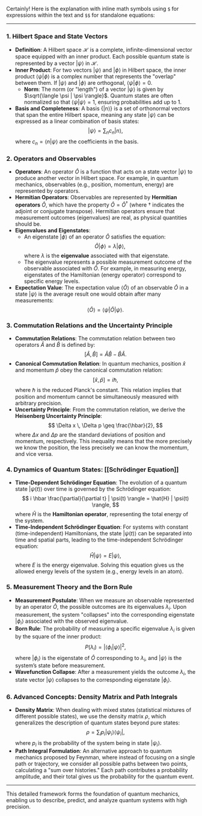 Certainly! Here is the explanation with inline math symbols using `$` for expressions within the text and `$$` for standalone equations:

---

### 1. **Hilbert Space and State Vectors**
   - **Definition**: A Hilbert space $\mathcal{H}$ is a complete, infinite-dimensional vector space equipped with an inner product. Each possible quantum state is represented by a vector $| \psi \rangle$ in $\mathcal{H}$.
   - **Inner Product**: For two vectors $| \psi \rangle$ and $| \phi \rangle$ in Hilbert space, the inner product $\langle \psi | \phi \rangle$ is a complex number that represents the "overlap" between them. If $| \psi \rangle$ and $| \phi \rangle$ are orthogonal, $\langle \psi | \phi \rangle = 0$.
      - **Norm**: The norm (or "length") of a vector $| \psi \rangle$ is given by $\sqrt{\langle \psi | \psi \rangle}$. Quantum states are often normalized so that $\langle \psi | \psi \rangle = 1$, ensuring probabilities add up to 1.
   - **Basis and Completeness**: A basis $\{ | n \rangle \}$ is a set of orthonormal vectors that span the entire Hilbert space, meaning any state $| \psi \rangle$ can be expressed as a linear combination of basis states: 
     $$
     | \psi \rangle = \sum_n c_n | n \rangle,
     $$
     where $c_n = \langle n | \psi \rangle$ are the coefficients in the basis.

### 2. **Operators and Observables**
   - **Operators**: An operator $\hat{O}$ is a function that acts on a state vector $| \psi \rangle$ to produce another vector in Hilbert space. For example, in quantum mechanics, observables (e.g., position, momentum, energy) are represented by operators.
   - **Hermitian Operators**: Observables are represented by **Hermitian operators** $\hat{O}$, which have the property $\hat{O} = \hat{O}^\dagger$ (where $\dagger$ indicates the adjoint or conjugate transpose). Hermitian operators ensure that measurement outcomes (eigenvalues) are real, as physical quantities should be.
   - **Eigenvalues and Eigenstates**:
     - An eigenstate $| \phi \rangle$ of an operator $\hat{O}$ satisfies the equation:
       $$
       \hat{O} | \phi \rangle = \lambda | \phi \rangle,
       $$
       where $\lambda$ is the **eigenvalue** associated with that eigenstate.
     - The eigenvalue represents a possible measurement outcome of the observable associated with $\hat{O}$. For example, in measuring energy, eigenstates of the Hamiltonian (energy operator) correspond to specific energy levels.
   - **Expectation Value**: The expectation value $\langle \hat{O} \rangle$ of an observable $\hat{O}$ in a state $| \psi \rangle$ is the average result one would obtain after many measurements:
     $$
     \langle \hat{O} \rangle = \langle \psi | \hat{O} | \psi \rangle.
     $$

### 3. **Commutation Relations and the Uncertainty Principle**
   - **Commutation Relations**: The commutation relation between two operators $\hat{A}$ and $\hat{B}$ is defined by:
     $$
     [\hat{A}, \hat{B}] = \hat{A} \hat{B} - \hat{B} \hat{A}.
     $$
   - **Canonical Commutation Relation**: In quantum mechanics, position $\hat{x}$ and momentum $\hat{p}$ obey the canonical commutation relation:
     $$
     [\hat{x}, \hat{p}] = i \hbar,
     $$
     where $\hbar$ is the reduced Planck's constant. This relation implies that position and momentum cannot be simultaneously measured with arbitrary precision.
   - **Uncertainty Principle**: From the commutation relation, we derive the **Heisenberg Uncertainty Principle**:
     $$
     \Delta x \, \Delta p \geq \frac{\hbar}{2},
     $$
     where $\Delta x$ and $\Delta p$ are the standard deviations of position and momentum, respectively. This inequality means that the more precisely we know the position, the less precisely we can know the momentum, and vice versa.

### 4. **Dynamics of Quantum States: [[Schrödinger Equation]]**
   - **Time-Dependent Schrödinger Equation**: The evolution of a quantum state $| \psi(t) \rangle$ over time is governed by the Schrödinger equation:
     $$
     i \hbar \frac{\partial}{\partial t} | \psi(t) \rangle = \hat{H} | \psi(t) \rangle,
     $$
     where $\hat{H}$ is the **Hamiltonian operator**, representing the total energy of the system.
   - **Time-Independent Schrödinger Equation**: For systems with constant (time-independent) Hamiltonians, the state $| \psi(t) \rangle$ can be separated into time and spatial parts, leading to the time-independent Schrödinger equation:
     $$
     \hat{H} | \psi \rangle = E | \psi \rangle,
     $$
     where $E$ is the energy eigenvalue. Solving this equation gives us the allowed energy levels of the system (e.g., energy levels in an atom).

### 5. **Measurement Theory and the Born Rule**
   - **Measurement Postulate**: When we measure an observable represented by an operator $\hat{O}$, the possible outcomes are its eigenvalues $\lambda_i$. Upon measurement, the system "collapses" into the corresponding eigenstate $| \phi_i \rangle$ associated with the observed eigenvalue.
   - **Born Rule**: The probability of measuring a specific eigenvalue $\lambda_i$ is given by the square of the inner product:
     $$
     P(\lambda_i) = |\langle \phi_i | \psi \rangle|^2,
     $$
     where $| \phi_i \rangle$ is the eigenstate of $\hat{O}$ corresponding to $\lambda_i$, and $| \psi \rangle$ is the system’s state before measurement.
   - **Wavefunction Collapse**: After a measurement yields the outcome $\lambda_i$, the state vector $| \psi \rangle$ collapses to the corresponding eigenstate $| \phi_i \rangle$.

### 6. **Advanced Concepts: Density Matrix and Path Integrals**
   - **Density Matrix**: When dealing with mixed states (statistical mixtures of different possible states), we use the density matrix $\rho$, which generalizes the description of quantum states beyond pure states:
     $$
     \rho = \sum_i p_i | \psi_i \rangle \langle \psi_i |,
     $$
     where $p_i$ is the probability of the system being in state $| \psi_i \rangle$.
   - **Path Integral Formulation**: An alternative approach to quantum mechanics proposed by Feynman, where instead of focusing on a single path or trajectory, we consider all possible paths between two points, calculating a "sum over histories." Each path contributes a probability amplitude, and their total gives us the probability for the quantum event.

---

This detailed framework forms the foundation of quantum mechanics, enabling us to describe, predict, and analyze quantum systems with high precision.